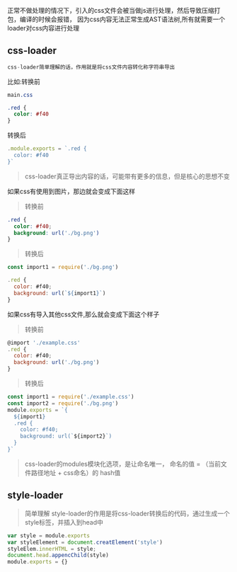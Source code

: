 正常不做处理的情况下，引入的css文件会被当做js进行处理，然后导致压缩打包，编译的时候会报错，
因为css内容无法正常生成AST语法树,所有就需要一个loader对css内容进行处理

## css-loader

```js
css-loader简单理解的话，作用就是将css文件内容转化称字符串导出

```
比如:转换前
```css
main.css

.red {
  color: #f40
}
```
转换后
```js
.module.exports = `.red {
  color: #f40
}`
```

> css-loader真正导出内容的话，可能带有更多的信息，但是核心的思想不变



如果css有使用到图片，那边就会变成下面这样

> 转换前
```css
.red {
  color: #f40;
  background: url('./bg.png')
}
```
> 转换后
```js
const import1 = require('./bg.png')

.red {
  color: #f40;
  background: url(`${import1}`)
}

```


如果css有导入其他css文件,那么就会变成下面这个样子

> 转换前
```js
@import './example.css'
.red {
  color: #f40;
  background: url('./bg.png')
}
```
> 转换后
```js
const import1 = require('./example.css')
const import2 = require('./bg.png')
module.exports = `{
  ${import1}
  .red {
    color: #f40;
    background: url(`${import2}`)
  }
}`
```

> css-loader的modules模块化选项，是让命名唯一， 命名的值 = （当前文件路径地址 + css命名）的 hash值
>



## style-loader
> 简单理解 style-loader的作用是将css-loader转换后的代码，通过生成一个style标签，并插入到head中

```js
var style = module.exports
var styleElement = document.creatElement('style')
styleElem.innerHTML = style;
document.head.appencChild(style)
module.exports = {}
```

